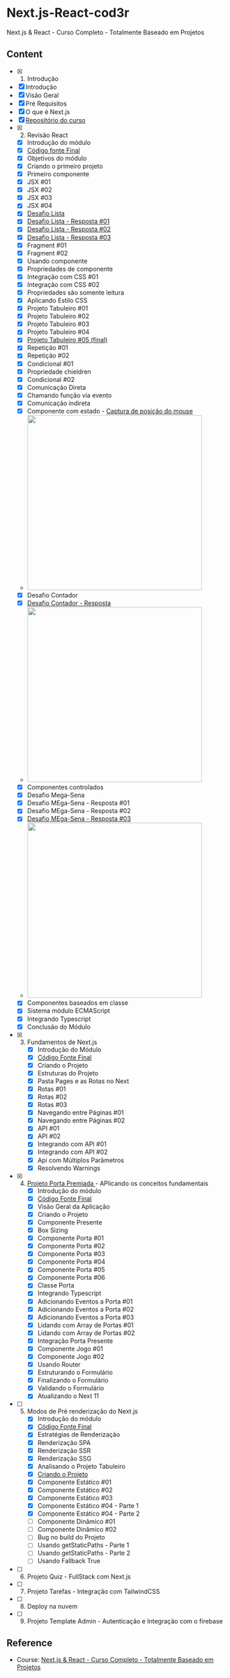 # Next.js-React-cod3r
Next.js &amp; React - Curso Completo - Totalmente Baseado em Projetos


## Content

- [x]  1. Introdução
  - [x]  Introdução
  - [x]  Visão Geral
  - [x]  Pré Requisitos
  - [x]  O que é Next.js
  - [x]  <a href="https://github.com/cod3rcursos/curso-nextjs">Repositório do curso</a>
- [x] 2. Revisão React
  - [x] Introdução do módulo
  - [x] <a href="https://drive.google.com/file/d/13Bgy1-Xgi1zmTasERh4-F0aLoOA-7YhV/view?usp=sharing">Código fonte Final</a>
  - [x] Objetivos do módulo
  - [x] Criando o primeiro projeto
  - [x] Primeiro componente
  - [x] JSX #01
  - [x] JSX #02
  - [x] JSX #03
  - [x] JSX #04
  - [x] <a href="https://github.com/marcossouz/Next.js-React-cod3r/blob/main/exercicios/pages/basicos/lista-my.jsx">Desafio Lista</a>
  - [x] <a href="https://github.com/marcossouz/Next.js-React-cod3r/blob/main/exercicios/pages/basicos/lista1-solve1.jsx">Desafio Lista - Resposta #01</a>
  - [x] <a href="https://github.com/marcossouz/Next.js-React-cod3r/blob/main/exercicios/pages/basicos/lista1-solve2.jsx">Desafio Lista - Resposta #02</a>
  - [x] <a href="https://github.com/marcossouz/Next.js-React-cod3r/blob/main/exercicios/pages/basicos/lista1-solve3.jsx">Desafio Lista - Resposta #03</a>
  - [x] Fragment #01
  - [x] Fragment #02
  - [x] Usando componente
  - [x] Propriedades de componente
  - [x] Integração com CSS #01
  - [x] Integração com CSS #02
  - [x] Propriedades são somente leitura
  - [x] Aplicando Estilo CSS
  - [x] Projeto Tabuleiro #01
  - [x] Projeto Tabuleiro #02
  - [x] Projeto Tabuleiro #03
  - [x] Projeto Tabuleiro #04
  - [x] <a href="https://github.com/marcossouz/Next.js-React-cod3r/tree/main/tabuleiro">Projeto Tabuleiro #05 (final) </a>
  - [x] Repetição #01
  - [x] Repetição #02
  - [x] Condicional #01
  - [x] Propriedade chieldren
  - [x] Condicional #02
  - [x] Comunicação Direta
  - [x] Chamando função via evento
  - [x] Comunicação indireta
  - [x] Componente com estado - <a href="https://github.com/marcossouz/Next.js-React-cod3r/blob/main/exercicios/pages/estado/mouse.jsx">Captura de posição do mouse</a>
   - <img src="https://i.imgur.com/BKVMlvq.png" width=400 />
  - [x] Desafio Contador
  - [x] <a href="https://github.com/marcossouz/Next.js-React-cod3r/blob/main/exercicios/pages/estado/contador.jsx">Desafio Contador - Resposta</a>
  - <img src="https://i.imgur.com/lzM5YuM.png" width=400 />
  - [x] Componentes controlados
  - [x] Desafio Mega-Sena
  - [x] Desafio MEga-Sena - Resposta #01
  - [x] Desafio MEga-Sena - Resposta #02
  - [x] <a href="https://github.com/marcossouz/Next.js-React-cod3r/blob/main/exercicios/pages/estado/megasena.jsx">Desafio MEga-Sena - Resposta #03</a>
  - <img src="https://i.imgur.com/8FL5RC2.png" width=400 />
  - [x] Componentes baseados em classe
  - [x] Sistema módulo ECMAScript
  - [x] Integrando Typescript
  - [x]  Conclusão do Módulo
- [x] 3. Fundamentos de Next.js
     - [x] Introdução do Módulo
     - [x] <a href="https://drive.google.com/file/d/1877JfxUOcz8KxmmcTMoULkx_r2VLy8lQ/view?usp=sharing">Código Fonte Final</a>
     - [x] Criando o Projeto
     - [x] Estruturas do Projeto
     - [x] Pasta Pages e as Rotas no Next
     - [x] Rotas #01
     - [x] Rotas #02
     - [x] Rotas #03
     - [x] Navegando entre Páginas #01
     - [x] Navegando entre Páginas #02
     - [x] API #01
     - [x] API #02
     - [x] Integrando com API #01
     - [x] Integrando com API #02
     - [x] Api com Múltiplos Parâmetros
     - [x] Resolvendo Warnings
- [x] 4. <a href="https://github.com/marcossouz/Next.js-React-cod3r/tree/main/portas">Projeto Porta Premiada </a> - APlicando os conceitos fundamentais
     - [x] Introdução do módulo
     - [x] <a href="https://drive.google.com/file/d/1klNi2Bv03i3aqiaQrsbcTdSwVJ2xyVI6/view?usp=sharing">Código Fonte Final</a>
     - [x] Visão Geral da Aplicação
     - [x] Criando o Projeto
     - [x] Componente Presente
     - [x] Box Sizing
     - [x] Componente Porta #01
     - [x] Componente Porta #02
     - [x] Componente Porta #03
     - [x] Componente Porta #04
     - [x] Componente Porta #05
     - [x] Componente Porta #06
     - [x] Classe Porta
     - [x] Integrando Typescript
     - [x] Adicionando Eventos a Porta #01
     - [x] Adicionando Eventos a Porta #02
     - [x] Adicionando Eventos a Porta #03
     - [x] Lidando com Array de Portas #01
     - [x] Lidando com Array de Portas #02
     - [x] Integração Porta Presente
     - [x] Componente Jogo #01
     - [x] Componente Jogo #02
     - [x] Usando Router
     - [x] Estruturando o Formulário
     - [x] Finalizando o Formulário
     - [x] Validando o Formulário
     - [x] Atualizando o Next 11
- [ ] 5. Modos de Pré renderização do Next.js
     - [x] Introdução do módulo
     - [x] <a href="https://drive.google.com/file/d/1YNwbcD2aaUOZDBMbMxx7EACnR9r4P-HD/view?usp=sharing">Código Fonte Final</a>
     - [x] Estratégias de Renderização
     - [x] Renderização SPA
     - [x] Renderização SSR
     - [x] Renderização SSG
     - [x] Analisando o Projeto Tabuleiro
     - [x] <a href="https://github.com/marcossouz/Next.js-React-cod3r/tree/main/renderizacao">Criando o Projeto</a>
     - [x] Componente Estático #01
     - [x] Componente Estático #02
     - [x] Componente Estático #03
     - [x] Componente Estático #04 - Parte 1
     - [x] Componente Estático #04 - Parte 2
     - [ ] Componente Dinâmico #01
     - [ ] Componente Dinâmico #02
     - [ ] Bug no build do Projeto
     - [ ] Usando getStaticPaths - Parte 1
     - [ ] Usando getStaticPaths - Parte 2
     - [ ] Usando Fallback True
- [ ]  6. Projeto Quiz - FullStack com Next.js
- [ ]  7. Projeto Tarefas - Integração com TailwindCSS
- [ ]  8. Deploy na nuvem
- [ ]  9. Projeto Template Admin - Autenticação e Integração com o firebase

## Reference

- Course: <a href="https://www.cod3r.com.br/courses/nextjs">Next.js & React - Curso Completo - Totalmente Baseado em Projetos</a>
